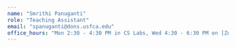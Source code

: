 ```yaml
---
name: "Smrithi Panuganti"
role: "Teaching Assistant"
email: "spanuganti@dons.usfca.edu"
office_hours: "Mon 2:30 - 4:30 PM in CS Labs, Wed 4:30 - 6:30 PM on [Zoom](https://usfca.zoom.us/j/85070940194)"
---
```

